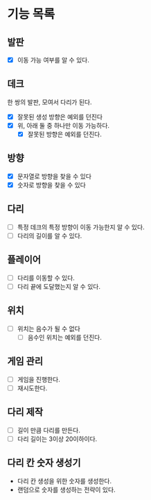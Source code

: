 # 기능 목록

## 발판
- [x] 이동 가능 여부를 알 수 있다.

## 데크
한 쌍의 발판, 모여서 다리가 된다.
- [x] 잘못된 생성 방향은 예외를 던진다
- [x] 위, 아래 둘 중 하나만 이동 가능하다.
  - [x] 잘못된 방향은 예외를 던진다.

## 방향
- [x] 문자열로 방향을 찾을 수 있다
- [x] 숫자로 방향을 찾을 수 있다

## 다리
- [ ] 특정 데크의 특정 방향이 이동 가능한지 알 수 있다.
- [ ] 다리의 길이를 알 수 있다.

## 플레이어
- [ ] 다리를 이동할 수 있다.
- [ ] 다리 끝에 도달했는지 알 수 있다.

## 위치
- [ ] 위치는 음수가 될 수 없다
  - [ ] 음수인 위치는 예외를 던진다.

## 게임 관리
- [ ] 게임을 진행한다.
- [ ] 재시도한다.

## 다리 제작
- [ ] 길이 만큼 다리를 만든다.
- [ ] 다리 길이는 3이상 20이하이다.

## 다리 칸 숫자 생성기
- 다리 칸 생성을 위한 숫자를 생성한다.
- 랜덤으로 숫자를 생성하는 전략이 있다.